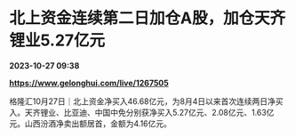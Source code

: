 # 北上资金连续第二日加仓A股，加仓天齐锂业5.27亿元

**2023-10-27 09:38**

**https://www.gelonghui.com/live/1267505**

格隆汇10月27日｜北上资金净买入46.68亿元，为8月4日以来首次连续两日净买入。天齐锂业、比亚迪、中国中免分别获净买入5.27亿元、2.08亿元、1.63亿元。山西汾酒净卖出额居首，金额为4.16亿元。